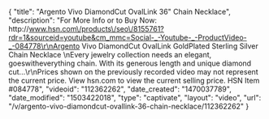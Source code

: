 {
    "title": "Argento Vivo DiamondCut OvalLink 36\" Chain Necklace",
    "description": "For More Info or to Buy Now: http:\/\/www.hsn.com\/products\/seo\/8155761?rdr=1&sourceid=youtube&cm_mmc=Social-_-Youtube-_-ProductVideo-_-084778\r\nArgento Vivo DiamondCut OvalLink GoldPlated Sterling Silver Chain Necklace \nEvery jewelry collection needs an elegant, goeswitheverything chain. With its generous length and unique diamond cut...\r\nPrices shown on the previously recorded video may not represent the current price.  View hsn.com to view the current selling price. HSN Item #084778",
    "videoid": "112362262",
    "date_created": "1470037789",
    "date_modified": "1503422018",
    "type": "captivate",
    "layout": "video",
    "url": "\/v\/argento-vivo-diamondcut-ovallink-36-chain-necklace\/112362262"
}